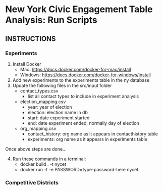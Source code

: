 # New York Civic Engagement Table Analysis: Run Scripts

## INSTRUCTIONS

### Experiments
1. Install Docker
    - Mac: https://docs.docker.com/docker-for-mac/install
    - Windows: https://docs.docker.com/docker-for-windows/install
2. Add new experiments to the experiments table in the ny database
3. Update the following files in the src/input folder
    - contact_types.csv
      - list all contact types to include in experiment analysis
    - election_mapping.csv
      - year: year of election
      - election: election name in db
      - start: date experiment started
      - end: date experiment ended; normally day of election
    - org_mapping.csv
      - contact_history: org name as it appears in contacthistory table
      - experiments: org name as it appears in experiments table
   
Once above steps are done...

4. Run these commands in a terminal:
    - docker build . -t nycet
    - docker run -t -e PASSWORD=type-password-here nycet

### Competitive Districts

